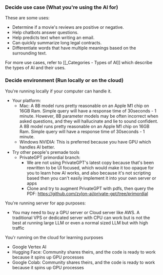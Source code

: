 ### Decide use case (What you're using the AI for)
These are some uses:
- Determine if a movie's reviews are positive or negative.
- Help chatbots answer questions.
- Help predicts text when writing an email.
- Can quickly summarize long legal contracts.
- Differentiate words that have multiple meanings based on the surrounding text.

For more use cases, refer to [[_Categories - Types of AI]] which describe the types of AI and their uses.

### Decide environment (Run locally or on the cloud)

You're running locally if your computer can handle it. 
- Your platform:
	- Mac: A 8B model runs pretty reasonable on an Apple M1 chip on 16GB Ram. Simple query will have a response time of 30seconds - 1 minute. However, 8B parameter models may be often incorrect when asked questions, and they will hallucinate and lie to sound confident. A 8B model runs pretty reasonable on an Apple M1 chip on 16GB Ram. Simple query will have a response time of 30seconds - 1 minute.
	- Windows NVIDIA: This is preferred because you have GPU which handles AI better.
- Try other people's premade tools
	- PrivateGPT primordial branch: 
		- We are not using PrivateGPT's latest copy because that's been rewritten to be UI focused, which would make it too opaque for you to learn how AI works, and also because it's not scripting based then you can't easily implement it into your own server or apps
		- Clone and try to augment PrivateGPT with pdfs, then query the PDF:
		  https://github.com/zylon-ai/private-gpt/tree/primordial

You're running server for app purposes:
- You may need to buy a GPU server or Cloud server like AWS. A traditional VPS or dedicated server with CPU can work but is not the best at running large LLM or even a normal sized LLM but with high traffic

You'r running on the cloud for learning purposes
- Google Vertex AI
- Hugging Face: Community shares theirs, and the code is ready to work because it spins up GPU processes
- Google Colab: Community shares theirs, and the code is ready to work because it spins up GPU processes
